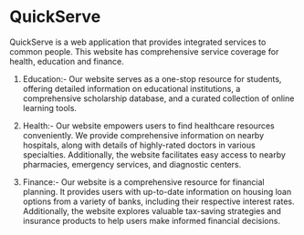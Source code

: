 # QuickServe
QuickServe is a web application that provides integrated services to common people. This website has comprehensive service coverage for health, education and finance.

1. Education:-
Our website serves as a one-stop resource for students, offering detailed information on educational institutions, a comprehensive scholarship database, and a curated collection of online learning tools.

2. Health:-
Our website empowers users to find healthcare resources conveniently. We provide comprehensive information on nearby hospitals, along with details of highly-rated doctors in various specialties.  Additionally, the website facilitates easy access to nearby pharmacies, emergency services, and diagnostic centers.

3. Finance:-
Our website is a comprehensive resource for financial planning. It provides users with up-to-date information on housing loan options from a variety of banks, including their respective interest rates. Additionally, the website explores valuable tax-saving strategies and insurance products to help users make informed financial decisions.

